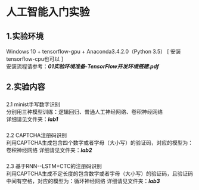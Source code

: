 人工智能入门实验
==============

1.实验环境
---------
Windows 10 + tensorflow-gpu + Anaconda3.4.2.0（Python 3.5） [ 安装tensorflow-cpu也可以 ]     
安装流程请参考：***01实验环境准备-TensorFlow开发环境搭建.pdf***

2.实验内容
---------
  ###
  2.1 minist手写数字识别   
  分别用三种模型训练：逻辑回归、普通人工神经网络、卷积神经网络    
  详细请见文件夹：***lab1***
  ###
  2.2 CAPTCHA注册码识别  
  利用CAPTCHA生成包含四个数字或者字母（大小写）的验证码，对应的模型为：卷积神经网络
  详细请见文件夹：***lab2***
  ###
  2.3 基于RNN--LSTM+CTC的注册码识别  
  利用CAPTCHA生成不定长度的包含数字或者字母（大小写）的验证码，且验证码中间有空格，对应的模型为：循环神经网络
  详细请见文件夹：***lab3***
  
